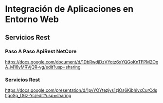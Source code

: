 # Integración de Aplicaciones en Entorno Web

## Servicios Rest

### Paso A Paso ApiRest NetCore
https://docs.google.com/document/d/1DbRwdjDzVYotz6xYQGoKnTFPM2OgA_M16yMRVjQR-vg/edit?usp=sharing

### Servicios Rest

https://docs.google.com/presentation/d/1pvYOYtezjvs1zjOs6KibhivxCurCdstlgoSg_D6z-Yc/edit?usp=sharing

